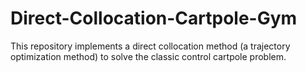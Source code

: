 # Direct-Collocation-Cartpole-Gym
This repository implements a direct collocation method (a trajectory optimization method) to solve the classic control cartpole problem. 
